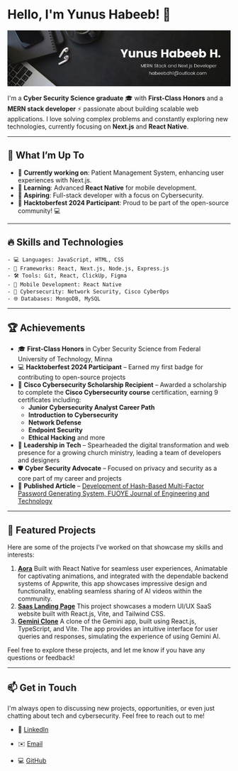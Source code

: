 # Hello, I'm Yunus Habeeb! 👋

![Profile Banner](./assets/banner.jpeg)

I'm a **Cyber Security Science graduate** 🎓 with **First-Class Honors** and a **MERN stack developer** ⚡️ passionate about building scalable web applications. I love solving complex problems and constantly exploring new technologies, currently focusing on **Next.js** and **React Native**.

---

## 🚀 What I’m Up To

- 🔭 **Currently working on**: Patient Management System, enhancing user experiences with Next.js.
- 🌱 **Learning**: Advanced **React Native** for mobile development.
- 💼 **Aspiring**: Full-stack developer with a focus on Cybersecurity.
- 🎉 **Hacktoberfest 2024 Participant**: Proud to be part of the open-source community! 💻

---

## 🔥 Skills and Technologies

```
- 💻 Languages: JavaScript, HTML, CSS
- 🔧 Frameworks: React, Next.js, Node.js, Express.js
- 🛠️ Tools: Git, React, ClickUp, Figma
- 📱 Mobile Development: React Native
- 🔐 Cybersecurity: Network Security, Cisco CyberOps
- 🌐 Databases: MongoDB, MySQL
```

---

## 🏆 Achievements

- 🎓 **First-Class Honors** in Cyber Security Science from Federal University of Technology, Minna
- 💻 **Hacktoberfest 2024 Participant** – Earned my first badge for contributing to open-source projects
- 🏅 **Cisco Cybersecurity Scholarship Recipient** – Awarded a scholarship to complete the **Cisco Cybersecurity course** certification, earning 9 certificates including:
  - **Junior Cybersecurity Analyst Career Path**
  - **Introduction to Cybersecurity**
  - **Network Defense**
  - **Endpoint Security**
  - **Ethical Hacking** and more
- 🌟 **Leadership in Tech** – Spearheaded the digital transformation and web presence for a growing church ministry, leading a team of developers and designers
- 🛡️ **Cyber Security Advocate** – Focused on privacy and security as a core part of my career and projects
- 📜 **Published Article** – [Development of Hash-Based Multi-Factor Password Generating System, FUOYE Journal of Engineering and Technology](http://journal.engineering.fuoye.edu.ng/index.php/engineer/article/view/1047)

---

## 🚀 Featured Projects

Here are some of the projects I've worked on that showcase my skills and interests:

1. **[Aora](https://github.com/d-code-h/aora)**
   Built with React Native for seamless user experiences, Animatable for captivating animations, and integrated with the dependable backend systems of Appwrite, this app showcases impressive design and functionality, enabling seamless sharing of AI videos within the community.
2. **[Saas Landing Page](https://github.com/d-code-h/saas_landing_page)**
   This project showcases a modern UI/UX SaaS website built with React.js, Vite, and Tailwind CSS.
3. **[Gemini Clone](https://github.com/d-code-h/gemini-clone)**
   A clone of the Gemini app, built using React.js, TypeScript, and Vite. The app provides an intuitive interface for user queries and responses, simulating the experience of using Gemini AI.

Feel free to explore these projects, and let me know if you have any questions or feedback!

---

## 📫 Get in Touch

I'm always open to discussing new projects, opportunities, or even just chatting about tech and cybersecurity. Feel free to reach out to me!

- 💼 [LinkedIn](https://www.linkedin.com/in/d-code-h)
<!-- - 🌐 [Portfolio](https://d-code-h.github.io) _(Coming Soon!)_ -->
- ✉️ [Email](mailto:habeebdh1@gmail.com)
<!-- - 🐦 [Twitter](https://twitter.com/d-code-h) -->
- 💻 [GitHub](https://github.com/d-code-h)
